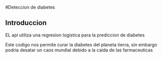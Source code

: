 #Deteccion de diabetes

## Introduccion

EL api utiliza una regresion logistica para la prediccion de diabetes

Este codigo nos permite curar la diabetes del planeta tierra, sin embargo podria desatar un caos mundial debido a la caida de las farmaceuticas


